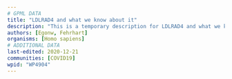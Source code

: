 ```yaml
---
# GPML DATA
title: "LDLRAD4 and what we know about it"
description: "This is a temporary description for LDLRAD4 and what we know about it"
authors: [Egonw, Fehrhart]
organisms: [Homo sapiens]
# ADDITIONAL DATA
last-edited: 2020-12-21
communities: [COVID19]
wpid: "WP4904"
---
```

